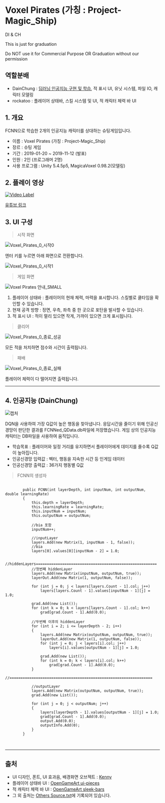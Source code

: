 # Voxel Pirates (가칭 : Project-Magic_Ship)
DI &amp; CH

This is just for graduation

Do NOT use it for Commercial Purpose OR Graduation without our permission

## 역할분배

 - DainChung : [딥러닝 인공지능 구현 및 학습](https://github.com/DainChung/Project-Magic_Ship/blob/master/README.md#4-%EC%9D%B8%EA%B3%B5%EC%A7%80%EB%8A%A5-dainchung), 적 표시 UI, 유닛 시스템, 파일 IO, 캐릭터 모델링
 - rockatoo : 플레이어 상태바, 스킬 시스템 및 UI, 적 캐릭터 체력 바 UI

## 1. 개요

FCNN으로 학습한 2개의 인공지능 캐릭터를 상대하는 슈팅게임입니다.


 - 이름 : Voxel Pirates (가칭 : Project-Magic_Ship)
 - 장르 : 슈팅 게임
 - 기간 : 2019-01-20 ~ 2019-11-12 (발표)
 - 인원 : 2인 (프로그래머 2명)
 - 사용 프로그램 : Unity 5.4.5p5, MagicaVoxel 0.98.2(모델링)

## 2. 플레이 영상

[![Video Label](http://img.youtube.com/vi/PUOweO88Ll4/0.jpg)](https://youtu.be/PUOweO88Ll4)

[유튜브 링크](https://youtu.be/PUOweO88Ll4)

## 3. UI 구성

> 시작 화면

![Voxel_Pirates_0_시작0](https://user-images.githubusercontent.com/11573611/100620671-06461580-3362-11eb-8891-93a5373212a5.png)

엔터 키를 누르면 아래 화면으로 전환합니다.

![Voxel_Pirates_0_시작1](https://user-images.githubusercontent.com/11573611/100620745-1c53d600-3362-11eb-8a77-8577d6e791cf.png)

> 게임 화면

![Voxel Pirates 안내_SMALL](https://user-images.githubusercontent.com/11573611/100620273-920b7200-3361-11eb-8c00-f07a3b8fa76e.png)

 1) 플레이어 상태바 : 플레이어의 현재 체력, 마력을 표시합니다. 스킬별로 쿨타임을 확인할 수 있습니다.
 2) 현재 공격 방향 : 정면, 우측, 좌측 중 한 곳으로 포탄을 발사할 수 있습니다.
 3) 적 표시 UI : 적이 멀리 있으면 작게, 가까이 있으면 크게 표시됩니다.
 
> 클리어

![Voxel_Pirates_0_종료_성공](https://user-images.githubusercontent.com/11573611/100620781-25dd3e00-3362-11eb-8cab-818732266904.png)

모든 적을 처치하면 점수와 시간이 출력됩니다.

> 패배

![Voxel_Pirates_0_종료_실패](https://user-images.githubusercontent.com/11573611/100621310-dea37d00-3362-11eb-9e0e-314516c6e293.png)

플레이어 체력이 다 떨어지면 출력됩니다.

------------------------------------------------------------
## 4. 인공지능 (DainChung)

![캡처](https://user-images.githubusercontent.com/11573611/100614192-1a394980-3359-11eb-8826-443dd2cea58d.PNG)

DQN을 사용하여 가장 Q값이 높은 행동을 찾아냅니다.
응답시간을 줄이기 위해 인공신경망이 판단한 결과를 FCNNed_QData.db파일에 저장했습니다.
게임 상의 인공지능 캐릭터는 DB파일을 사용하여 움직입니다.

 - 학습목표 : 플레이어와 일정 거리를 유지하면서 플레이어에게 데미지를 줄수록 Q값이 높아집니다.
 - 인공신경망 입력값 : 벡터, 행동을 지속한 시간 등 인게임 데이터
 - 인공신경망 출력값 : 36가지 행동별 Q값
 
 > FCNN의 생성자
 <pre>
 <code>
        public FCNN(int layerDepth, int inputNum, int outputNum, double learningRate)
        {
            this.depth = layerDepth;
            this.learningRate = learningRate;
            this.inputNum = inputNum;
            this.outputNum = outputNum;

            //bia 포함
            inputNum++;

            //inputLayer
            layers.Add(new Matrix(1, inputNum - 1, false));
            //bia
            layers[0].values[0][inputNum - 2] = 1.0;

            //hiddenLayers=======================================================
            //첫번째 hiddenLayer
            layers.Add(new Matrix(inputNum, outputNum, true));
            layerOut.Add(new Matrix(1, outputNum, false));

            for (int j = 0; j < layers[layers.Count - 1].col; j++)
                layers[layers.Count - 1].values[inputNum - 1][j] = 1.0;

            grad.Add(new List<double>());
            for (int k = 0; k < layers[layers.Count - 1].col; k++)
                grad[grad.Count - 1].Add(0.0);

            //두번째 이후의 hiddenLayer
            for (int i = 2; i <= layerDepth - 2; i++)
            {
                layers.Add(new Matrix(outputNum, outputNum, true));
                layerOut.Add(new Matrix(1, outputNum, false));
                for (int j = 0; j < layers[i].col; j++)
                    layers[i].values[outputNum - 1][j] = 1.0;
                    
                grad.Add(new List<double>());
                for (int k = 0; k < layers[i].col; k++)
                    grad[grad.Count - 1].Add(0.0);
            }
            //=================================================================

            //outputLayer
            layers.Add(new Matrix(outputNum, outputNum, true));
            grad.Add(new List<double>());

            for (int j = 0; j < outputNum; j++)
            {
                layers[layerDepth - 1].values[outputNum - 1][j] = 1.0;
                grad[grad.Count - 1].Add(0.0);
                output.Add(0.0);
                outputInfo.Add(0);
            }
        }
 </code>
 </pre>  

------------------------------------------------------------
## 출처
- UI 디자인, 폰트, UI 효과음, 배경화면 오브젝트 : [Kenny](https://www.kenney.nl/)
- 플레이어 상태바 UI : [OpenGameArt ui-pieces](https://opengameart.org/content/ui-pieces)
- 적 캐릭터 체력 바 UI : [OpenGameArt sleek-bars](https://opengameart.org/content/sleek-bars)
- 그 외 출처는 [Others Source.txt](https://github.com/DainChung/Project-Magic_Ship/blob/master/Others%20Source.txt)에 기록되어 있습니다.
